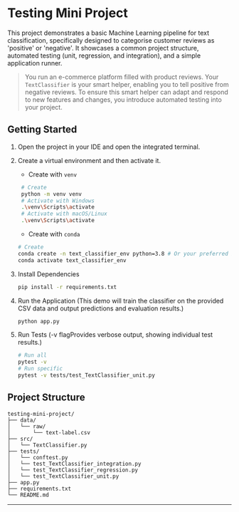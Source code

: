# Testing Mini Project

This project demonstrates a basic Machine Learning pipeline for text classification, specifically designed to categorise customer reviews as 'positive' or 'negative'. It showcases a common project structure, automated testing (unit, regression, and integration), and a simple application runner.

> You run an e-commerce platform filled with product reviews. Your `TextClassifier` is your smart helper, enabling you to tell positive from negative reviews. To ensure this smart helper can adapt and respond to new features and changes, you introduce automated testing into your project.

## Getting Started

1. Open the project in your IDE and open the integrated terminal.

1. Create a virtual environment and then activate it.

   - Create with `venv`

   ```sh
    # Create
    python -m venv venv
    # Activate with Windows
    .\venv\Scripts\activate
    # Activate with macOS/Linux
    .\venv\Scripts\activate
   ```

   - Create with `conda`

   ```sh
   # Create
   conda create -n text_classifier_env python=3.8 # Or your preferred Python version
   conda activate text_classifier_env
   ```

1. Install Dependencies

   ```sh
   pip install -r requirements.txt
   ```

1. Run the Application (This demo will train the classifier on the provided CSV data and output predictions and evaluation results.)

   ```sh
   python app.py
   ```

1. Run Tests (-v flagProvides verbose output, showing individual test results.)

   ```sh
   # Run all
   pytest -v
   # Run specific
   pytest -v tests/test_TextClassifier_unit.py
   ```

## Project Structure

```
testing-mini-project/
├── data/
│   └── raw/
│       └── text-label.csv
├── src/
│   └── TextClassifier.py
├── tests/
│   └── conftest.py
│   └── test_TextClassifier_integration.py
│   └── test_TextClassifier_regression.py
│   └── test_TextClassifier_unit.py
├── app.py
├── requirements.txt
└── README.md
```

---
